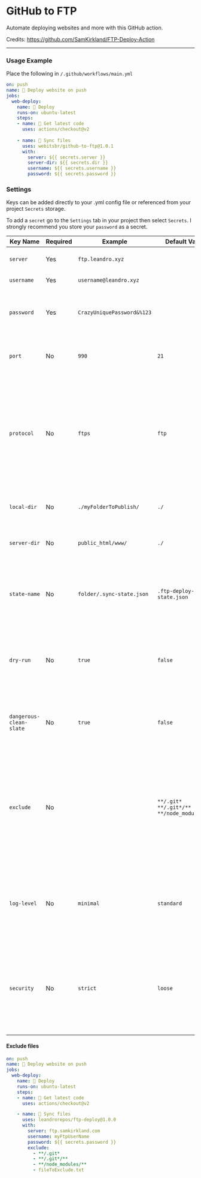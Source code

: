 # GitHub to FTP

Automate deploying websites and more with this GitHub action.

Credits: https://github.com/SamKirkland/FTP-Deploy-Action

---

### Usage Example
Place the following in `/.github/workflows/main.yml`
```yml
on: push
name: 🚀 Deploy website on push
jobs:
  web-deploy:
    name: 🎉 Deploy
    runs-on: ubuntu-latest
    steps:
    - name: 🚚 Get latest code
      uses: actions/checkout@v2
      
    - name: 📂 Sync files
      uses: webitsbr/github-to-ftp@1.0.1
      with:
        server: ${{ secrets.server }}
        server-dir: ${{ secrets.dir }}
        username: ${{ secrets.username }}
        password: ${{ secrets.password }}
```

### Settings
Keys can be added directly to your .yml config file or referenced from your project `Secrets` storage.

To add a `secret` go to the `Settings` tab in your project then select `Secrets`.
I strongly recommend you store your `password` as a secret.

| Key Name                | Required | Example                    | Default Value                                 | Description                                                                                                                                                        |
|-------------------------|----------|----------------------------|-----------------------------------------------|--------------------------------------------------------------------------------------------------------------------------------------------------------------------|
| `server`                | Yes      | `ftp.leandro.xyz`      |                                               | Deployment destination server                                                                                                                                      |
| `username`              | Yes      | `username@leandro.xyz` |                                               | FTP user name                                                                                                                                                      |
| `password`              | Yes      | `CrazyUniquePassword&%123` |                                               | FTP password, be sure to escape quotes and spaces                                                                                                                  |
| `port`                  | No       | `990`                      | `21`                                          | Server port to connect to (read your web hosts docs)                                                                                                               |
| `protocol`              | No       | `ftps`                     | `ftp`                                         | `ftp`: provides no encryption, `ftps`: full encryption newest standard (aka "explicit" ftps), `ftps-legacy`: full encryption legacy standard (aka "implicit" ftps) |
| `local-dir`             | No       | `./myFolderToPublish/`     | `./`                                          | Folder to upload from, must end with trailing slash `/`                                                                                                            |
| `server-dir`            | No       | `public_html/www/`         | `./`                                          | Folder to upload to (on the server), must end with trailing slash `/`                                                                                              |
| `state-name`            | No       | `folder/.sync-state.json`  | `.ftp-deploy-sync-state.json`                 | Path and name of the state file - this file is used to track which files have been deployed                                                                        |
| `dry-run`               | No       | `true`                     | `false`                                       | Prints which modifications will be made with current config options, but doesn't actually make any changes                                                         |
| `dangerous-clean-slate` | No       | `true`                     | `false`                                       | Deletes ALL contents of server-dir, even items in excluded with 'exclude' argument                                                                                 |
| `exclude`               | No       |                            | `**/.git*` `**/.git*/**` `**/node_modules/**` | An array of glob patterns, these files will not be included in the publish/delete process. [List must be in yaml array format](#exclude-files). You can use [a glob tester](https://www.digitalocean.com/community/tools/glob?comments=true&glob=%2A%2A%2F.git%2A%2F%2A%2A&matches=false&tests=test%2Fsam&tests=.git%2F&tests=.github%2F&tests=.git%2Ftest&tests=.gitattributes&tests=.gitignore&tests=.git%2Fconfig&tests=.git%2Ftest%2Ftest&tests=.github%2Fworkflows%2Fmain.yml&tests=test%2F.git%2Fworkflows%2Fmain.yml&tests=node_modules%2Ffolder%2F&tests=node_modules%2Fotherfolder%2F&tests=subfolder%2Fnode_modules%2F) to test your pattern(s).                     |
| `log-level`             | No       | `minimal`                  | `standard`                                    | `minimal`: only important info, `standard`: important info and basic file changes, `verbose`: print everything the script is doing                                 |
| `security`              | No       | `strict`                   | `loose`                                       | `strict`: Reject any connection which is not authorized with the list of supplied CAs. `loose`: Allow connection even when the domain is not certificate           |

#### Exclude files

```yml
on: push
name: 🚀 Deploy website on push
jobs:
  web-deploy:
    name: 🎉 Deploy
    runs-on: ubuntu-latest
    steps:
    - name: 🚚 Get latest code
      uses: actions/checkout@v2

    - name: 📂 Sync files
      uses: leandrorepos/ftp-deploy@1.0.0
      with:
        server: ftp.samkirkland.com
        username: myFtpUserName
        password: ${{ secrets.password }}
        exclude:
          - **/.git*
          - **/.git*/**
          - **/node_modules/**
          - fileToExclude.txt
```
